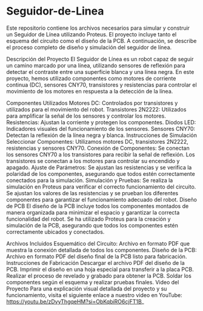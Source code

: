 # Seguidor-de-Linea
Este repositorio contiene los archivos necesarios para simular y construir un Seguidor de Línea utilizando Proteus. El proyecto incluye tanto el esquema del circuito como el diseño de la PCB. A continuación, se describe el proceso completo de diseño y simulación del seguidor de línea.

Descripción del Proyecto
El Seguidor de Línea es un robot capaz de seguir un camino marcado por una línea, utilizando sensores de reflexión para detectar el contraste entre una superficie blanca y una línea negra. En este proyecto, hemos utilizado componentes como motores de corriente continua (DC), sensores CNY70, transistores y resistencias para controlar el movimiento de los motores en respuesta a la detección de la línea.

Componentes Utilizados
Motores DC: Controlados por transistores y utilizados para el movimiento del robot.
Transistores 2N2222: Utilizados para amplificar la señal de los sensores y controlar los motores.
Resistencias: Ajustan la corriente y protegen los componentes.
Diodos LED: Indicadores visuales del funcionamiento de los sensores.
Sensores CNY70: Detectan la reflexión de la línea negra y blanca.
Instrucciones de Simulación
Seleccionar Componentes: Utilizamos motores DC, transistores 2N2222, resistencias y sensores CNY70.
Conexión de Componentes: Se conectan los sensores CNY70 a los transistores para recibir la señal de reflexión. Los transistores se conectan a los motores para controlar su encendido y apagado.
Ajuste de Parámetros: Se ajustan las resistencias y se verifica la polaridad de los componentes, asegurando que todos estén correctamente conectados para la simulación.
Simulación y Pruebas: Se realiza la simulación en Proteus para verificar el correcto funcionamiento del circuito. Se ajustan los valores de las resistencias y se prueban los diferentes componentes para garantizar el funcionamiento adecuado del robot.
Diseño de PCB
El diseño de la PCB incluye todos los componentes montados de manera organizada para minimizar el espacio y garantizar la correcta funcionalidad del robot. Se ha utilizado Proteus para la creación y simulación de la PCB, asegurando que todos los componentes estén correctamente ubicados y conectados.

Archivos Incluidos
Esquemático del Circuito: Archivo en formato PDF que muestra la conexión detallada de todos los componentes.
Diseño de la PCB: Archivo en formato PDF del diseño final de la PCB listo para fabricación.
Instrucciones de Fabricación
Descargar el archivo PDF del diseño de la PCB.
Imprimir el diseño en una hoja especial para transferir a la placa PCB.
Realizar el proceso de revelado y grabado para obtener la PCB.
Soldar los componentes según el esquema y realizar pruebas finales.
Video del Proyecto
Para una explicación visual detallada del proyecto y su funcionamiento, visita el siguiente enlace a nuestro video en YouTube: https://youtu.be/zDvyThgqeHM?si=ObKqbiRO6cjFT1B_
